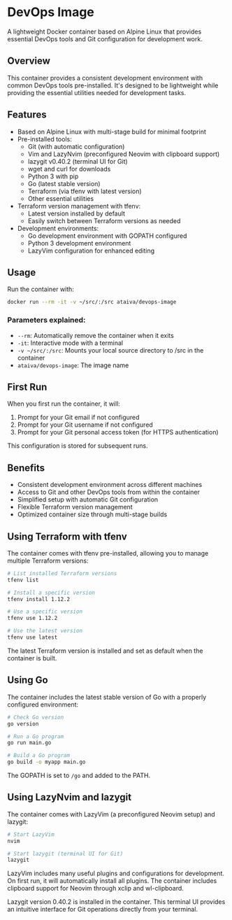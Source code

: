 # DevOps Image

A lightweight Docker container based on Alpine Linux that provides essential DevOps tools and Git configuration for development work.

## Overview

This container provides a consistent development environment with common DevOps tools pre-installed. It's designed to be lightweight while providing the essential utilities needed for development tasks.

## Features

- Based on Alpine Linux with multi-stage build for minimal footprint
- Pre-installed tools:
  - Git (with automatic configuration)
  - Vim and LazyNvim (preconfigured Neovim with clipboard support)
  - lazygit v0.40.2 (terminal UI for Git)
  - wget and curl for downloads
  - Python 3 with pip
  - Go (latest stable version)
  - Terraform (via tfenv with latest version)
  - Other essential utilities
- Terraform version management with tfenv:
  - Latest version installed by default
  - Easily switch between Terraform versions as needed
- Development environments:
  - Go development environment with GOPATH configured
  - Python 3 development environment
  - LazyVim configuration for enhanced editing

## Usage

Run the container with:

```bash
docker run --rm -it -v ~/src/:/src ataiva/devops-image
```

### Parameters explained:

- `--rm`: Automatically remove the container when it exits
- `-it`: Interactive mode with a terminal
- `-v ~/src/:/src`: Mounts your local source directory to /src in the container
- `ataiva/devops-image`: The image name

## First Run

When you first run the container, it will:

1. Prompt for your Git email if not configured
2. Prompt for your Git username if not configured
3. Prompt for your Git personal access token (for HTTPS authentication)

This configuration is stored for subsequent runs.

## Benefits

- Consistent development environment across different machines
- Access to Git and other DevOps tools from within the container
- Simplified setup with automatic Git configuration
- Flexible Terraform version management
- Optimized container size through multi-stage builds

## Using Terraform with tfenv

The container comes with tfenv pre-installed, allowing you to manage multiple Terraform versions:

```bash
# List installed Terraform versions
tfenv list

# Install a specific version
tfenv install 1.12.2

# Use a specific version
tfenv use 1.12.2

# Use the latest version
tfenv use latest
```

The latest Terraform version is installed and set as default when the container is built.

## Using Go

The container includes the latest stable version of Go with a properly configured environment:

```bash
# Check Go version
go version

# Run a Go program
go run main.go

# Build a Go program
go build -o myapp main.go
```

The GOPATH is set to `/go` and added to the PATH.

## Using LazyNvim and lazygit

The container comes with LazyVim (a preconfigured Neovim setup) and lazygit:

```bash
# Start LazyVim
nvim

# Start lazygit (terminal UI for Git)
lazygit
```

LazyVim includes many useful plugins and configurations for development. On first run, it will automatically install all plugins. The container includes clipboard support for Neovim through xclip and wl-clipboard.

Lazygit version 0.40.2 is installed in the container. This terminal UI provides an intuitive interface for Git operations directly from your terminal.
